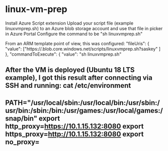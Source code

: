 # linux-vm-prep

Install Azure Script extension
Upload your script file (example linuxvmprep.sh) to an Azure blob storage account and use that file in picker in Azure Portal
Configure the command to be "sh linuxvmprep.sh"

From an ARM template point of view, this was configured:
                    "fileUris": {
                        "value": ["https://<storageaccountname>.blob.core.windows.net/scripts/linuxvmprep.sh?saskey"
                        ]
                    },
                    "commandToExecute": {
                        "value": "sh linuxvmprep.sh"

After the VM is deployed (Ubuntu 18 LTS example), I got this result after connecting via SSH and running: cat /etc/environment
---------------------------------------------------
PATH="/usr/local/sbin:/usr/local/bin:/usr/sbin:/usr/bin:/sbin:/bin:/usr/games:/usr/local/games:/snap/bin"
export http_proxy=https://10.1.15.132:8080
export https_proxy=http://10.1.15.132:8080
export no_proxy=
---------------------------------------------------
